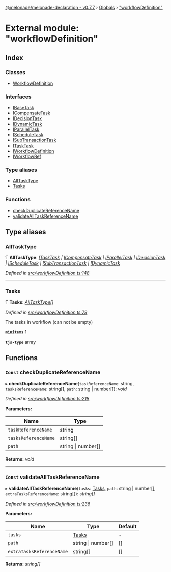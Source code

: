 [@melonade/melonade-declaration - v0.7.7](../README.md) › [Globals](../globals.md) › ["workflowDefinition"](_workflowdefinition_.md)

# External module: "workflowDefinition"

## Index

### Classes

* [WorkflowDefinition](../classes/_workflowdefinition_.workflowdefinition.md)

### Interfaces

* [IBaseTask](../interfaces/_workflowdefinition_.ibasetask.md)
* [ICompensateTask](../interfaces/_workflowdefinition_.icompensatetask.md)
* [IDecisionTask](../interfaces/_workflowdefinition_.idecisiontask.md)
* [IDynamicTask](../interfaces/_workflowdefinition_.idynamictask.md)
* [IParallelTask](../interfaces/_workflowdefinition_.iparalleltask.md)
* [IScheduleTask](../interfaces/_workflowdefinition_.ischeduletask.md)
* [ISubTransactionTask](../interfaces/_workflowdefinition_.isubtransactiontask.md)
* [ITaskTask](../interfaces/_workflowdefinition_.itasktask.md)
* [IWorkflowDefinition](../interfaces/_workflowdefinition_.iworkflowdefinition.md)
* [IWorkflowRef](../interfaces/_workflowdefinition_.iworkflowref.md)

### Type aliases

* [AllTaskType](_workflowdefinition_.md#alltasktype)
* [Tasks](_workflowdefinition_.md#tasks)

### Functions

* [checkDuplicateReferenceName](_workflowdefinition_.md#const-checkduplicatereferencename)
* [validateAllTaskReferenceName](_workflowdefinition_.md#const-validatealltaskreferencename)

## Type aliases

###  AllTaskType

Ƭ **AllTaskType**: *[ITaskTask](../interfaces/_workflowdefinition_.itasktask.md) | [ICompensateTask](../interfaces/_workflowdefinition_.icompensatetask.md) | [IParallelTask](../interfaces/_workflowdefinition_.iparalleltask.md) | [IDecisionTask](../interfaces/_workflowdefinition_.idecisiontask.md) | [IScheduleTask](../interfaces/_workflowdefinition_.ischeduletask.md) | [ISubTransactionTask](../interfaces/_workflowdefinition_.isubtransactiontask.md) | [IDynamicTask](../interfaces/_workflowdefinition_.idynamictask.md)*

*Defined in [src/workflowDefinition.ts:148](https://github.com/devit-tel/melonade-declaration/blob/43597e6/src/workflowDefinition.ts#L148)*

___

###  Tasks

Ƭ **Tasks**: *[AllTaskType](_workflowdefinition_.md#alltasktype)[]*

*Defined in [src/workflowDefinition.ts:79](https://github.com/devit-tel/melonade-declaration/blob/43597e6/src/workflowDefinition.ts#L79)*

The tasks in workflow (can not be empty)

**`minitems`** 1

**`tjs-type`** array

## Functions

### `Const` checkDuplicateReferenceName

▸ **checkDuplicateReferenceName**(`taskReferenceName`: string, `tasksReferenceName`: string[], `path`: string | number[]): *void*

*Defined in [src/workflowDefinition.ts:218](https://github.com/devit-tel/melonade-declaration/blob/43597e6/src/workflowDefinition.ts#L218)*

**Parameters:**

Name | Type |
------ | ------ |
`taskReferenceName` | string |
`tasksReferenceName` | string[] |
`path` | string &#124; number[] |

**Returns:** *void*

___

### `Const` validateAllTaskReferenceName

▸ **validateAllTaskReferenceName**(`tasks`: [Tasks](_workflowdefinition_.md#tasks), `path`: string | number[], `extraTasksReferenceName`: string[]): *string[]*

*Defined in [src/workflowDefinition.ts:236](https://github.com/devit-tel/melonade-declaration/blob/43597e6/src/workflowDefinition.ts#L236)*

**Parameters:**

Name | Type | Default |
------ | ------ | ------ |
`tasks` | [Tasks](_workflowdefinition_.md#tasks) | - |
`path` | string &#124; number[] |  [] |
`extraTasksReferenceName` | string[] |  [] |

**Returns:** *string[]*
